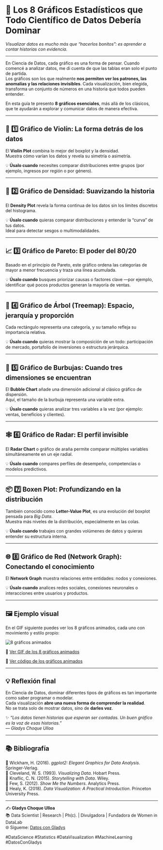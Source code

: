 # 🎨 **Los 8 Gráficos Estadísticos que Todo Científico de Datos Debería Dominar**  
*Visualizar datos es mucho más que “hacerlos bonitos”: es aprender a contar historias con evidencia.*

---

En Ciencia de Datos, cada gráfico es una forma de pensar. Cuando comencé a analizar datos, me di cuenta de que las tablas eran solo el punto de partida.  
Los gráficos son los que realmente **nos permiten ver los patrones, las anomalías y las relaciones invisibles**. Cada visualización, bien elegida, transforma un conjunto de números en una historia que todos pueden entender.

En esta guía te presento **8 gráficos esenciales**, más allá de los clásicos, que te ayudarán a explorar y comunicar datos de manera efectiva.  

---

## 🎻 1️⃣ Gráfico de Violín: La forma detrás de los datos  
El **Violin Plot** combina lo mejor del boxplot y la densidad.  
Muestra cómo varían los datos y revela su simetría o asimetría.  

💡 **Úsalo cuando** necesites comparar distribuciones entre grupos (por ejemplo, ingresos por región o por género).  

---

## 🌈 2️⃣ Gráfico de Densidad: Suavizando la historia  
El **Density Plot** revela la forma continua de los datos sin los límites discretos del histograma.  

💡 **Úsalo cuando** quieras comparar distribuciones y entender la “curva” de tus datos.  
Ideal para detectar sesgos o multimodalidades.

---

## 📈 3️⃣ Gráfico de Pareto: El poder del 80/20  
Basado en el principio de Pareto, este gráfico ordena las categorías de mayor a menor frecuencia y traza una línea acumulada.  

💡 **Úsalo cuando** busques priorizar causas o factores clave —por ejemplo, identificar qué pocos productos generan la mayoría de ventas.

---

## 🌳 4️⃣ Gráfico de Árbol (Treemap): Espacio, jerarquía y proporción  
Cada rectángulo representa una categoría, y su tamaño refleja su importancia relativa.  

💡 **Úsalo cuando** quieras mostrar la composición de un todo: participación de mercado, portafolio de inversiones o estructura jerárquica.

---

## 💬 5️⃣ Gráfico de Burbujas: Cuando tres dimensiones se encuentran  
El **Bubble Chart** añade una dimensión adicional al clásico gráfico de dispersión.  
Aquí, el tamaño de la burbuja representa una variable extra.  

💡 **Úsalo cuando** quieras analizar tres variables a la vez (por ejemplo: ventas, beneficios y clientes).

---

## 🕸️ 6️⃣ Gráfico de Radar: El perfil invisible  
El **Radar Chart** o gráfico de araña permite comparar múltiples variables simultáneamente en un eje radial.  

💡 **Úsalo cuando** compares perfiles de desempeño, competencias o modelos predictivos.  

---

## 📦 7️⃣ Boxen Plot: Profundizando en la distribución  
También conocido como **Letter-Value Plot**, es una evolución del boxplot pensada para *Big Data*.  
Muestra más niveles de la distribución, especialmente en las colas.  

💡 **Úsalo cuando** trabajes con grandes volúmenes de datos y quieras entender su estructura interna.  

---

## 🌐 8️⃣ Gráfico de Red (Network Graph): Conectando el conocimiento  
El **Network Graph** muestra relaciones entre entidades: nodos y conexiones.  

💡 **Úsalo cuando** analices redes sociales, conexiones neuronales o interacciones entre usuarios y productos.  

---

## 🖼️ Ejemplo visual  
En el GIF siguiente puedes ver los 8 gráficos animados, cada uno con movimiento y estilo propio:  

![8 gráficos animados](https://github.com/GladysUlloa/DatosConGladys_Posts_Spanish/raw/main/Graficos_Estadisticos/graphs_dashboardd.gif)

📎 [Ver GIF de los 8 gráficos animados](https://github.com/GladysUlloa/DatosConGladys_Posts_Spanish/raw/main/Graficos_Estadisticos/graphs_dashboardd.gif)

📂 [Ver código de los gráficos animados](https://github.com/GladysUlloa/DatosConGladys_Posts_Spanish/blob/main/Graficos_Estadisticos/graficas_estadisticas.ipynb)

---

## 💡 Reflexión final
En Ciencia de Datos, dominar diferentes tipos de gráficos es tan importante como saber programar o modelar.  
Cada visualización **abre una nueva forma de comprender la realidad**.  
No se trata solo de mostrar datos, sino de **darles voz**.

✨ *“Los datos tienen historias que esperan ser contadas. Un buen gráfico es la voz de esas historias.”*  
— *Gladys Choque Ulloa*

---

## 📚 Bibliografía  
📖 Wickham, H. (2016). *ggplot2: Elegant Graphics for Data Analysis*. Springer-Verlag.  
📖 Cleveland, W. S. (1993). *Visualizing Data*. Hobart Press.  
📖 Knaflic, C. N. (2015). *Storytelling with Data*. Wiley.  
📖 Few, S. (2012). *Show Me the Numbers*. Analytics Press.  
📖 Healy, K. (2018). *Data Visualization: A Practical Introduction*. Princeton University Press.

---

✍️ **Gladys Choque Ulloa**  
📚 Data Scientist | Research | Ph(c). | Divulgadora | Fundadora de Women in DataLab  
🌐 Sígueme: [Datos con Gladys](https://linktr.ee/gladyschoqueulloa)  

#DataScience #Statistics #DataVisualization #MachineLearning #DatosConGladys

